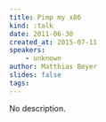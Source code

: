 ```yaml
---
title: Pimp my x86
kind: :talk
date: 2011-06-30
created_at: 2015-07-11
speakers:
    - unknown
author: Matthias Beyer
slides: false
tags:
---
```


No description.
